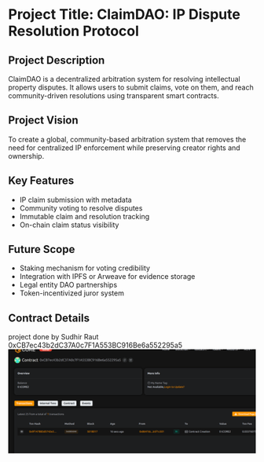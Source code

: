  # Project Title: ClaimDAO: IP Dispute Resolution Protocol

  ##  Project Description 

ClaimDAO is a decentralized arbitration system for resolving intellectual property disputes. It allows users to submit claims, vote on them, and reach community-driven resolutions using transparent smart contracts.

## Project Vision 

To create a global, community-based arbitration system that removes the need for centralized IP enforcement while preserving creator rights and ownership.

  ## Key Features

- IP claim submission with metadata
- Community voting to resolve disputes
- Immutable claim and resolution tracking
- On-chain claim status visibility

## Future Scope

- Staking mechanism for voting credibility
- Integration with IPFS or Arweave for evidence storage
- Legal entity DAO partnerships
- Token-incentivized juror system

## Contract Details
project done by Sudhir Raut 
0xCB7ec43b2dC37A0c7F1A553BC916Be6a552295a5
![alt text](image.png) 
